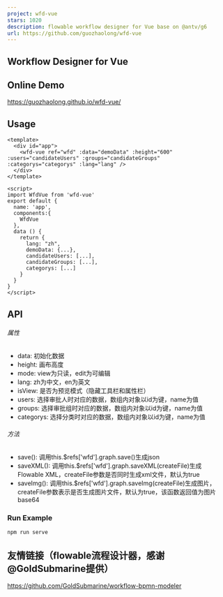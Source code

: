 ```yaml
---
project: wfd-vue
stars: 1020
description: flowable workflow designer for Vue base on @antv/g6
url: https://github.com/guozhaolong/wfd-vue
---
```


Workflow Designer for Vue
-------------------------

Online Demo
-----------

https://guozhaolong.github.io/wfd-vue/

Usage
-----

```
<template>
  <div id="app">
    <wfd-vue ref="wfd" :data="demoData" :height="600" :users="candidateUsers" :groups="candidateGroups" :categorys="categorys" :lang="lang" />
  </div>
</template>

<script>
import WfdVue from 'wfd-vue'
export default {
  name: 'app',
  components:{
    WfdVue
  },
  data () {
    return {
      lang: "zh",
      demoData: {...},
      candidateUsers: [...],
      candidateGroups: [...],
      categorys: [...]
    }
  }
}
</script>
```

API
---

###### 属性

-   data: 初始化数据
-   height: 画布高度
-   mode: view为只读，edit为可编辑
-   lang: zh为中文，en为英文
-   isView: 是否为预览模式（隐藏工具栏和属性栏）
-   users: 选择审批人时对应的数据，数组内对象以id为键，name为值
-   groups: 选择审批组时对应的数据，数组内对象以id为键，name为值
-   categorys: 选择分类时对应的数据，数组内对象以id为键，name为值

###### 方法

-   save(): 调用this.$refs\['wfd'\].graph.save()生成json
-   saveXML(): 调用this.$refs\['wfd'\].graph.saveXML(createFile)生成Flowable XML，createFile参数是否同时生成xml文件，默认为true
-   saveImg(): 调用this.$refs\['wfd'\].graph.saveImg(createFile)生成图片，createFile参数表示是否生成图片文件，默认为true，该函数返回值为图片base64

### Run Example

```
npm run serve
```

友情链接（flowable流程设计器，感谢@GoldSubmarine提供）
--------------------------------------

https://github.com/GoldSubmarine/workflow-bpmn-modeler
